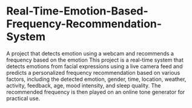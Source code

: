 # Real-Time-Emotion-Based-Frequency-Recommendation-System
A project that detects emotion using a webcam and recommends a frequency based on the emotion
This project is a real-time system that detects emotions from facial expressions using a live camera feed and predicts a personalized frequency recommendation based on various factors, including the detected emotion, gender, time, location, weather, activity, feedback, age, mood intensity, and sleep quality. The recommended frequency is then played on an online tone generator for practical use.
